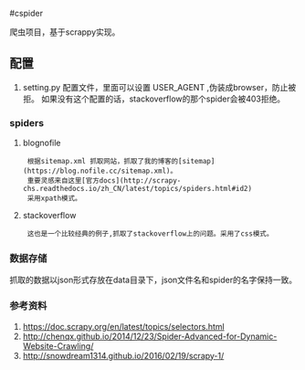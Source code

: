 #cspider

爬虫项目，基于scrappy实现。


## 配置

1. setting.py  配置文件，里面可以设置 USER_AGENT ,伪装成browser，防止被拒。
    如果没有这个配置的话，stackoverflow的那个spider会被403拒绝。



### spiders

1. blognofile 

        根据sitemap.xml 抓取网站，抓取了我的博客的[sitemap](https://blog.nofile.cc/sitemap.xml)。
        重要灵感来自这里[官方docs](http://scrapy-chs.readthedocs.io/zh_CN/latest/topics/spiders.html#id2)
        采用xpath模式。

2. stackoverflow
        
        这也是一个比较经典的例子,抓取了stackoverflow上的问题。采用了css模式。


### 数据存储

抓取的数据以json形式存放在data目录下，json文件名和spider的名字保持一致。


### 参考资料

1. https://doc.scrapy.org/en/latest/topics/selectors.html
2. http://chenqx.github.io/2014/12/23/Spider-Advanced-for-Dynamic-Website-Crawling/
3. http://snowdream1314.github.io/2016/02/19/scrapy-1/
